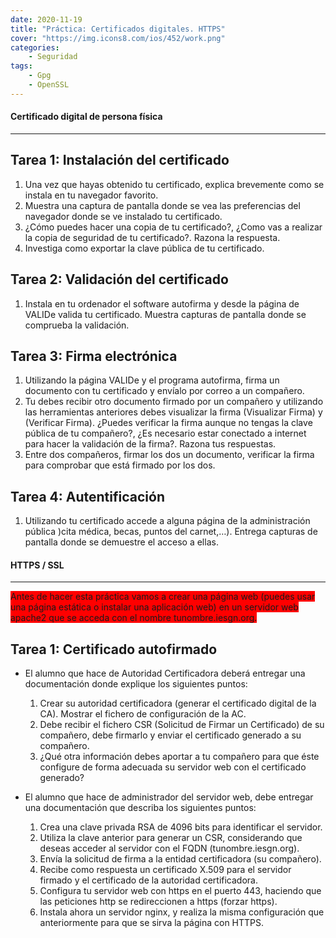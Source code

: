 ```yaml
---
date: 2020-11-19
title: "Práctica: Certificados digitales. HTTPS"
cover: "https://img.icons8.com/ios/452/work.png"
categories: 
    - Seguridad
tags:
    - Gpg
    - OpenSSL
---
```


#### Certificado digital de persona física
<hr>  

## Tarea 1: Instalación del certificado

1. Una vez que hayas obtenido tu certificado, explica brevemente como se instala en tu navegador favorito.
2. Muestra una captura de pantalla donde se vea las preferencias del navegador donde se ve instalado tu certificado.
3. ¿Cómo puedes hacer una copia de tu certificado?, ¿Como vas a realizar la copia de seguridad de tu certificado?. Razona la respuesta.
4. Investiga como exportar la clave pública de tu certificado.

## Tarea 2: Validación del certificado

1. Instala en tu ordenador el software autofirma y desde la página de VALIDe valida tu certificado. Muestra capturas de pantalla donde se comprueba la validación.

## Tarea 3: Firma electrónica

1. Utilizando la página VALIDe y el programa autofirma, firma un documento con tu certificado y envíalo por correo a un compañero.
2. Tu debes recibir otro documento firmado por un compañero y utilizando las herramientas anteriores debes visualizar la firma (Visualizar Firma) y (Verificar Firma). ¿Puedes verificar la firma aunque no tengas la clave pública de tu compañero?, ¿Es necesario estar conectado a internet para hacer la validación de la firma?. Razona tus respuestas.
3. Entre dos compañeros, firmar los dos un documento, verificar la firma para comprobar que está firmado por los dos.

## Tarea 4: Autentificación

1. Utilizando tu certificado accede a alguna página de la administración pública )cita médica, becas, puntos del carnet,…). Entrega capturas de pantalla donde se demuestre el acceso a ellas.

#### HTTPS / SSL
<hr>
<span style="background-color:red">Antes de hacer esta práctica vamos a crear una página web (puedes usar una página estática o instalar una aplicación web) en un servidor web apache2 que se acceda con el nombre tunombre.iesgn.org.</span>

## Tarea 1: Certificado autofirmado

* El alumno que hace de Autoridad Certificadora deberá entregar una documentación donde explique los siguientes puntos:

     1. Crear su autoridad certificadora (generar el certificado digital de la CA). Mostrar el fichero de configuración de la AC.
     2. Debe recibir el fichero CSR (Solicitud de Firmar un Certificado) de su compañero, debe firmarlo y enviar el certificado generado a su compañero.
     3. ¿Qué otra información debes aportar a tu compañero para que éste configure de forma adecuada su servidor web con el certificado generado?

* El alumno que hace de administrador del servidor web, debe entregar una documentación que describa los siguientes puntos:

     1. Crea una clave privada RSA de 4096 bits para identificar el servidor.
     2. Utiliza la clave anterior para generar un CSR, considerando que deseas acceder al servidor con el FQDN (tunombre.iesgn.org).
     3. Envía la solicitud de firma a la entidad certificadora (su compañero).
     4. Recibe como respuesta un certificado X.509 para el servidor firmado y el certificado de la autoridad certificadora.
     5. Configura tu servidor web con https en el puerto 443, haciendo que las peticiones http se redireccionen a https (forzar https).
     6. Instala ahora un servidor nginx, y realiza la misma configuración que anteriormente para que se sirva la página con HTTPS.

